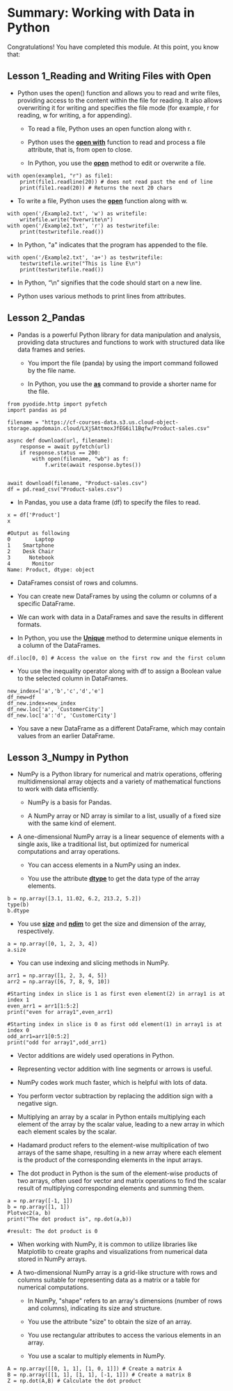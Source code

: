 # Summary: Working with Data in Python

Congratulations! You have completed this module. At this point, you know that: 

## Lesson 1_Reading and Writing Files with Open

- Python uses the open() function and allows you to read and write files, providing access to the content within the file for reading. It also allows overwriting it for writing and specifies the file mode (for example, r for reading, w for writing, a for appending).

  - To read a file, Python uses an open function along with r.

  - Python uses the <ins>**open with**</ins> function to read and process a file attribute, that is, from open to close.

  - In Python, you use the <ins>**open**</ins> method to edit or overwrite a file.

```
with open(example1, "r") as file1:
    print(file1.readline(20)) # does not read past the end of line
    print(file1.read(20)) # Returns the next 20 chars
```


  - To write a file, Python uses the <ins>**open**</ins> function along with w.
```
with open('/Example2.txt', 'w') as writefile:
    writefile.write("Overwrite\n")
with open('/Example2.txt', 'r') as testwritefile:
    print(testwritefile.read())
 ```
   
  - In Python, "a" indicates that the program has appended to the file.
```
with open('/Example2.txt', 'a+') as testwritefile:
    testwritefile.write("This is line E\n")
    print(testwritefile.read())
```
    
  - In Python, “\n” signifies that the code should start on a new line. 

  - Python uses various methods to print lines from attributes.


## Lesson 2_Pandas

- Pandas is a powerful Python library for data manipulation and analysis, providing data structures and functions to work with structured data like data frames and series.

  - You import the file (panda) by using the import command followed by the file name. 

  - In Python, you use the <ins>**as**</ins> command to provide a shorter name for the file.
```
from pyodide.http import pyfetch
import pandas as pd

filename = "https://cf-courses-data.s3.us.cloud-object-storage.appdomain.cloud/LXjSAttmoxJfEG6il1Bqfw/Product-sales.csv"

async def download(url, filename):
    response = await pyfetch(url)
    if response.status == 200:
        with open(filename, "wb") as f:
            f.write(await response.bytes())


await download(filename, "Product-sales.csv")
df = pd.read_csv("Product-sales.csv")
```
  - In Pandas, you use a data frame (df) to specify the files to read.

```
x = df['Product']
x

#Output as following
0        Laptop
1    Smartphone
2    Desk Chair
3      Notebook
4       Monitor
Name: Product, dtype: object

```

  - DataFrames consist of rows and columns.  

  - You can create new DataFrames by using the column or columns of a specific DataFrame.  

  - We can work with data in a DataFrames and save the results in different formats.

  - In Python, you use the <ins>**Unique**</ins> method to determine unique elements in a column of the DataFrames.

```
df.iloc[0, 0] # Access the value on the first row and the first column
```

  - You use the inequality operator along with df to assign a Boolean value to the selected column in DataFrames.

```
new_index=['a','b','c','d','e']
df_new=df
df_new.index=new_index
df_new.loc['a', 'CustomerCity']
df_new.loc['a':'d', 'CustomerCity']
```

  - You save a new DataFrame as a different DataFrame, which may contain values from an earlier DataFrame.
    

## Lesson 3_Numpy in Python

- NumPy is a Python library for numerical and matrix operations, offering multidimensional array objects and a variety of mathematical functions to work with data efficiently.

  - NumPy is a basis for Pandas.

  - A NumPy array or ND array is similar to a list, usually of a fixed size with the same kind of element.


- A one-dimensional NumPy array is a linear sequence of elements with a single axis, like a traditional list, but optimized for numerical computations and array operations.

  - You can access elements in a NumPy using an index. 

  - You use the attribute <ins>**dtype**</ins> to get the data type of the array elements. 

```
b = np.array([3.1, 11.02, 6.2, 213.2, 5.2])
type(b)
b.dtype
```

  - You use <ins>**size**</ins> and <ins>**ndim**</ins> to get the size and dimension of the array, respectively.
    
```
a = np.array([0, 1, 2, 3, 4])
a.size
```

  - You can use indexing and slicing methods in NumPy.
```
arr1 = np.array([1, 2, 3, 4, 5])
arr2 = np.array([6, 7, 8, 9, 10])

#Starting index in slice is 1 as first even element(2) in array1 is at index 1
even_arr1 = arr1[1:5:2]
print("even for array1",even_arr1)
    
#Starting index in slice is 0 as first odd element(1) in array1 is at index 0
odd_arr1=arr1[0:5:2]
print("odd for array1",odd_arr1)
```

  - Vector additions are widely used operations in Python. 

  - Representing vector addition with line segments or arrows is useful.

  - NumPy codes work much faster, which is helpful with lots of data.

  - You perform vector subtraction by replacing the addition sign with a negative sign. 

  - Multiplying an array by a scalar in Python entails multiplying each element of the array by the scalar value, leading to a new array in which each element scales by the scalar.

  - Hadamard product refers to the element-wise multiplication of two arrays of the same shape, resulting in a new array where each element is the product of the corresponding elements in the input arrays.

  - The dot product in Python is the sum of the element-wise products of two arrays, often used for vector and matrix operations to find the scalar result of multiplying corresponding elements and summing them.

```
a = np.array([-1, 1])
b = np.array([1, 1])
Plotvec2(a, b)
print("The dot product is", np.dot(a,b))

#result: The dot product is 0
```

  - When working with NumPy, it is common to utilize libraries like Matplotlib to create graphs and visualizations from numerical data stored in NumPy arrays.


- A two-dimensional NumPy array is a grid-like structure with rows and columns suitable for representing data as a matrix or a table for numerical computations.

  - In NumPy, "shape" refers to an array's dimensions (number of rows and columns), indicating its size and structure.

  - You use the attribute "size" to obtain the size of an array. 

  - You use rectangular attributes to access the various elements in an array.

  - You use a scalar to multiply elements in NumPy.
 
```
A = np.array([[0, 1, 1], [1, 0, 1]]) # Create a matrix A
B = np.array([[1, 1], [1, 1], [-1, 1]]) # Create a matrix B
Z = np.dot(A,B) # Calculate the dot product
```


